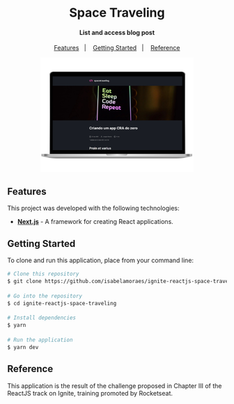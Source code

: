 <h1 align="center">
  Space Traveling
</h1>

<h4 align="center">
  List and access blog post
</h4>

<p align="center">
  <a href="#features">Features</a>&nbsp;&nbsp;&nbsp;|&nbsp;&nbsp;&nbsp;
  <a href="#getting-started">Getting Started</a>&nbsp;&nbsp;&nbsp;|&nbsp;&nbsp;&nbsp;
  <a href="#reference">Reference</a>
</p>

<p align="center">
  <img alt="Application Demo" src="https://github.com/isabelamoraes/ignite-reactjs-space-traveling/blob/master/demo/web.jpg?raw=true" width="70%">
</p>

## Features

This project was developed with the following technologies:

- **[Next.js](https://nextjs.org/)** - A framework for creating React applications.

## Getting Started

To clone and run this application, place from your command line:

```bash
# Clone this repository
$ git clone https://github.com/isabelamoraes/ignite-reactjs-space-traveling.git

# Go into the repository
$ cd ignite-reactjs-space-traveling

# Install dependencies
$ yarn

# Run the application
$ yarn dev

```

## Reference

This application is the result of the challenge proposed in Chapter III of the ReactJS track on Ignite, training promoted by Rocketseat.
